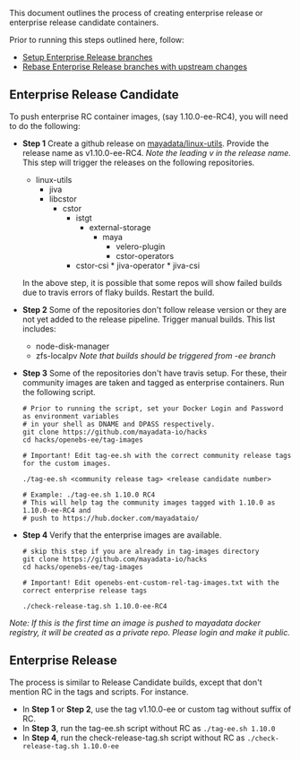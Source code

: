 This document outlines the process of creating enterprise release or enterprise release candidate containers.

Prior to running this steps outlined here, follow:
- [Setup Enterprise Release branches](./setup-enterprise-branches.md)
- [Rebase Enterprise Release branches with upstream changes](./sync-with-upstream.md)

## Enterprise Release Candidate

To push enterprise RC container images, (say 1.10.0-ee-RC4), you will need to do the following:

- **Step 1** Create a github release on [mayadata/linux-utils](https://github.com/mayadata-io/linux-utils/releases). Provide the release name as v1.10.0-ee-RC4. _Note the leading v in the release name._ This step will trigger the releases on the following repositories. 
  * linux-utils
    * jiva
    * libcstor
      * cstor
        * istgt
          * external-storage
            * maya
              * velero-plugin
              * cstor-operators
		* cstor-csi
              * jiva-operator
                * jiva-csi

  In the above step, it is possible that some repos will show failed builds due to travis errors of flaky builds. Restart the build. 

- **Step 2** Some of the repositories don't follow release version or they are not yet added to the release pipeline. Trigger manual builds. This list includes:
  * node-disk-manager
  * zfs-localpv
  _Note that builds should be triggered from <release>-ee branch_

- **Step 3** Some of the repositories don't have travis setup. For these, their community images are taken and tagged as enterprise containers. Run the following script. 
  ```
  # Prior to running the script, set your Docker Login and Password as environment variables 
  # in your shell as DNAME and DPASS respectively.
  git clone https://github.com/mayadata-io/hacks
  cd hacks/openebs-ee/tag-images

  # Important! Edit tag-ee.sh with the correct community release tags for the custom images. 

  ./tag-ee.sh <community release tag> <release candidate number>

  # Example: ./tag-ee.sh 1.10.0 RC4
  # This will help tag the community images tagged with 1.10.0 as 1.10.0-ee-RC4 and 
  # push to https://hub.docker.com/mayadataio/
  ```

- **Step 4** Verify that the enterprise images are available. 

  ```
  # skip this step if you are already in tag-images directory
  git clone https://github.com/mayadata-io/hacks
  cd hacks/openebs-ee/tag-images

  # Important! Edit openebs-ent-custom-rel-tag-images.txt with the correct enterprise release tags

  ./check-release-tag.sh 1.10.0-ee-RC4
  ```

_Note: If this is the first time an image is pushed to mayadata docker registry, it will be created as a private repo. Please login and make it public._ 
  
## Enterprise Release 

The process is similar to Release Candidate builds, except that don't mention RC in the tags and scripts. For instance. 
- In **Step 1** or **Step 2**, use the tag v1.10.0-ee or custom tag without suffix of RC.
- In **Step 3**, run the tag-ee.sh script without RC as `./tag-ee.sh 1.10.0`
- In **Step 4**, run the check-release-tag.sh script without RC as `./check-release-tag.sh 1.10.0-ee`




